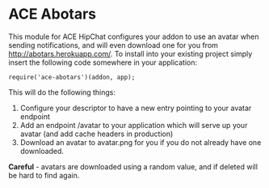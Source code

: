 ﻿# ACE Abotars #

This module for ACE HipChat configures your addon to use an avatar when sending notifications, and will even download one for you from http://abotars.herokuapp.com/. To install into your existing project simply insert the following code somewhere in your application:

```
require('ace-abotars')(addon, app);
```

This will do the following things:

1. Configure your descriptor to have a new entry pointing to your avatar endpoint
2. Add an endpoint /avatar to your application which will serve up your avatar (and add cache headers in production)
3. Download an avatar to avatar.png for you if you do not already have one downloaded.

**Careful** - avatars are downloaded using a random value, and if deleted will be hard to find again.